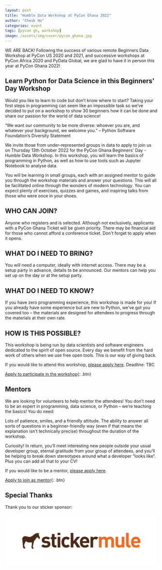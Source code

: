 ```yaml
---
layout: post
title: "Humble Data Workshop at PyCon Ghana 2022"
author: "Cheuk Ho"
categories: event
tags: [pycon gh, workshop]
image: /assets/img/cover/pycon_ghana.jpg
---
```


WE ARE BACK! Following the success of various remote Beginners Data Workshop at PyCon US 2020 and 2021, and successive workshops at PyCon Africa 2020 and PyData Global, we are glad to have it in person this year at PyCon Ghana 2022!

## Learn Python for Data Science in this Beginners' Day Workshop

Would you like to learn to code but don’t know where to start? Taking your first steps in programming can seem like an impossible task so we’ve decided to put on a workshop to show 30 beginners how it can be done and share our passion for the world of data science!

“We want our community to be more diverse: whoever you are, and whatever your background, we welcome you.” – Python Software Foundation’s Diversity Statement

We invite those from under-represented groups in data to apply to join us on Thursday 13th October 2022 for the PyCon Ghana Beginners' Day - Humble Data Workshop. In this workshop, you will learn the basics of programming in Python, as well as how to use tools such as Jupyter Notebook to analyse data.

You will be learning in small groups, each with an assigned mentor to guide you through the workshop materials and answer your questions. This will all be facilitated online through the wonders of modern technology. You can expect plenty of exercises, quizzes and games, and inspiring talks from those who were once in your shoes.

## WHO CAN JOIN?
Anyone who registers and is selected. Although not exclusively, applicants with a PyCon Ghana Ticket will be given priority. There may be financial aid for those who cannot afford a conference ticket. Don't forget to apply when it opens.

## WHAT DO I NEED TO BRING?
You will need a computer, ideally with internet access. There may be a setup party in advance, details to be announced. Our mentors can help you set up on the day or at the setup party.

## WHAT DO I NEED TO KNOW?
If you have zero programming experience, this workshop is made for you! If you already have some experience but are new to Python, we’ve got you covered too – the materials are designed for attendees to progress through the materials at their own rate.

## HOW IS THIS POSSIBLE?
This workshop is being run by data scientists and software engineers dedicated to the spirit of open source. Every day we benefit from the hard work of others when we use free open tools. This is our way of giving back.

If you would like to attend this workshop, [please apply here](https://forms.gle/UMiV5QQFGMN5b6wd7). Deadline: TBC

[Apply to participate in the workshop](https://forms.gle/UMiV5QQFGMN5b6wd7){: .btn}

## Mentors
We are looking for volunteers to help mentor the attendees! You don’t need to be an expert in programming, data science, or Python – we’re teaching the basics! You do need:

Lots of patience, smiles, and a friendly attitude. The ability to answer all sorts of questions in a beginner-friendly way (even if that means the explanation isn’t technically precise) throughout the duration of the workshop.

Curiosity! In return, you’ll meet interesting new people outside your usual developer group, eternal gratitude from your group of attendees, and you’ll be helping to break down stereotypes around what a developer “looks like”. Plus you can add all that to your CV!

If you would like to be a mentor, [please apply here](https://forms.gle/UMiV5QQFGMN5b6wd7).

[Apply to join as mentor](https://forms.gle/UMiV5QQFGMN5b6wd7){: .btn}


## Special Thanks

Thank you to our sticker sponsor:

[![stickermule](/assets/img/logos/02-sticker-mule-logo-light.png)](https://mule.to/p38p)
